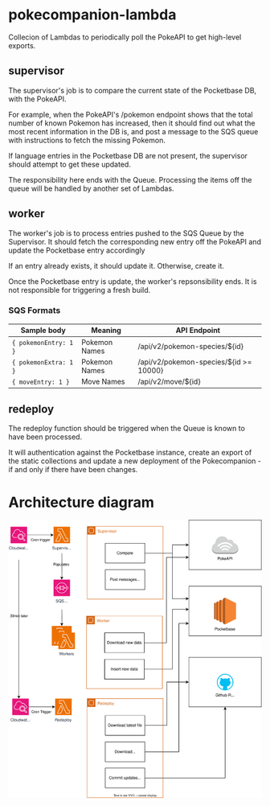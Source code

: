 # pokecompanion-lambda

Collecion of Lambdas to periodically poll the PokeAPI to get high-level exports.

## supervisor

The supervisor's job is to compare the current state of the Pocketbase DB, with the PokeAPI.

For example, when the PokeAPI's /pokemon endpoint shows that the total number of known Pokemon has increased, then it should find out what the most recent information in the DB is, and post a message to the SQS queue with instructions to fetch the missing Pokemon.

If language entries in the Pocketbase DB are not present, the supervisor should attempt to get these updated.

The responsibility here ends with the Queue. Processing the items off the queue will be handled by another set of Lambdas.

## worker

The worker's job is to process entries pushed to the SQS Queue by the Supervisor. It should fetch the corresponding new entry off the PokeAPI and update the Pocketbase entry accordingly

If an entry already exists, it should update it. Otherwise, create it.

Once the Pocketbase entry is update, the worker's repsonsibility ends. It is not responsible for triggering a fresh build.

### SQS Formats

| Sample body           | Meaning       | API Endpoint                           |
| --------------------- | ------------- | -------------------------------------- |
| `{ pokemonEntry: 1 }` | Pokemon Names | /api/v2/pokemon-species/${id}          |
| `{ pokemonExtra: 1 }` | Pokemon Names | /api/v2/pokemon-species/${id >= 10000} |
| `{ moveEntry: 1 }`    | Move Names    | /api/v2/move/${id}                     |

## redeploy

The redeploy function should be triggered when the Queue is known to have been processed.

It will authentication against the Pocketbase instance, create an export of the static collections and update a new deployment of the Pokecompanion - if and only if there have been changes.

# Architecture diagram

![Diagram](.github/diagram.svg)
